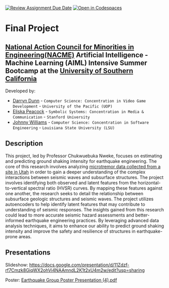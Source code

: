 [![Review Assignment Due Date](https://classroom.github.com/assets/deadline-readme-button-22041afd0340ce965d47ae6ef1cefeee28c7c493a6346c4f15d667ab976d596c.svg)](https://classroom.github.com/a/ol4GAg0d)
[![Open in Codespaces](https://classroom.github.com/assets/launch-codespace-2972f46106e565e64193e422d61a12cf1da4916b45550586e14ef0a7c637dd04.svg)](https://classroom.github.com/open-in-codespaces?assignment_repo_id=15423626)
<!--
Name of your teams' final project
-->
# Final Project
## [National Action Council for Minorities in Engineering(NACME)](https://www.nacme.org) Artificial Intelligence - Machine Learning (AIML) Intensive Summer Bootcamp at the [University of Southern California](https://viterbischool.usc.edu)

<!--
List all of the members who developed the project and
link to each member's respective GitHub profile
-->
Developed by: 
- [Darryn Dunn](https://github.com/GreeksGods) - `Computer Science: Concentration in Video Game Development` - `University of the Pacific (UOP)`
- [Eliska Peacock](https://github.com/eliskuh) - `Symbolic Systems: Concentration in Media & Communication` - `Stanford University` 
- [Johnny Williams](https://github.com/BlackMoonCoder) - `Computer Science: Concentration in Software Engineering` - `Louisiana State University (LSU)` 

## Description
<!--
Could you briefly describe what your project is doing and what tools are used? In addition, you can drop screenshots directly into your README file to add them to your README. Could you take these from your presentations?
-->
This project, led by Professor Chukwuebuka Nweke, focuses on estimating and predicting ground shaking intensity for earthquake engineering. The core of this research involves analyzing [microtremor data collected from a site in Utah](https://drive.google.com/drive/folders/16O1wZpk-KWNdID4VLngiQLZLDRB7E2hB?usp=share_link) in order to gain a deeper understanding of the complex interactions between seismic waves and subsurface structures.
The project involves identifying both observed and latent features from the horizontal-to-vertical spectral ratio (HVSR) curves. By mapping these features against one another, the research seeks to detail the relationship between subsurface geologic structures and seismic waves.
The project utilizes autoencoders to help identify latent features that may contribute to understanding of seismic responses. The insights gained from this research could lead to more accurate seismic hazard assessments and better-informed earthquake engineering practices. By leveraging advanced data analysis techniques, it aims to enhance our ability to predict ground shaking intensity and improve the safety and resilience of structures in earthquake-prone areas.


## Presentations

Slideshow: https://docs.google.com/presentation/d/11Zdzf-rf7Cmzk8GiqWX2ohVi4NAAmndL2K1t2xU4m2w/edit?usp=sharing

Poster:
[Earthquake Group Poster Presentation (4).pdf](https://github.com/user-attachments/files/16447678/Earthquake.Group.Poster.Presentation.4.pdf)
